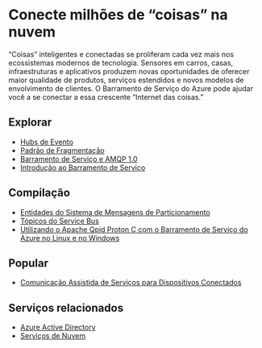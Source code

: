 <properties pageTitle="Connect Millions of Things to the Cloud" metaKeywords="Service Bus, internet of things" description="Learn how to connect millions of things to the cloud using Microsoft Azure." services="service-bus" documentationCenter=".NET" title="Connect Millions of Things to the Cloud" authors="sethm" solutions="" manager="dwrede" editor="mattshel" />

<tags ms.service="service-bus" ms.workload="tbd" ms.tgt_pltfrm="na" ms.devlang="multiple" ms.topic="article" ms.date="01/01/1900" ms.author="sethm"></tags>

# Conecte milhões de “coisas” na nuvem

“Coisas” inteligentes e conectadas se proliferam cada vez mais nos ecossistemas modernos de tecnologia. Sensores em carros, casas, infraestruturas e aplicativos produzem novas oportunidades de oferecer maior qualidade de produtos, serviços estendidos e novos modelos de envolvimento de clientes. O Barramento de Serviço do Azure pode ajudar você a se conectar a essa crescente “Internet das coisas.”

## Explorar

-   [Hubs de Evento][Hubs de Evento]
-   [Padrão de Fragmentação][Padrão de Fragmentação]
-   [Barramento de Serviço e AMQP 1.0][Barramento de Serviço e AMQP 1.0]
-   [Introdução ao Barramento de Serviço][Introdução ao Barramento de Serviço]

## Compilação

-   [Entidades do Sistema de Mensagens de Particionamento][Entidades do Sistema de Mensagens de Particionamento]
-   [Tópicos do Service Bus][Tópicos do Service Bus]
-   [Utilizando o Apache Qpid Proton C com o Barramento de Serviço do Azure no Linux e no Windows][Utilizando o Apache Qpid Proton C com o Barramento de Serviço do Azure no Linux e no Windows]

## Popular

-   [Comunicação Assistida de Serviços para Dispositivos Conectados][Comunicação Assistida de Serviços para Dispositivos Conectados]

## Serviços relacionados

-   [Azure Active Directory][Azure Active Directory]
-   [Serviços de Nuvem][Serviços de Nuvem]

  [Hubs de Evento]: http://msdn.microsoft.com/en-us/library/dn789973.aspx
  [Padrão de Fragmentação]: http://msdn.microsoft.com/en-us/library/dn589797.aspx
  [Barramento de Serviço e AMQP 1.0]: http://msdn.microsoft.com/en-us/library/azure/jj841071.aspx
  [Introdução ao Barramento de Serviço]: http://azure.microsoft.com/pt-br/documentation/services/service-bus/
  [Entidades do Sistema de Mensagens de Particionamento]: http://msdn.microsoft.com/en-us/library/azure/dn520246.aspx
  [Tópicos do Service Bus]: http://azure.microsoft.com/pt-br/documentation/articles/service-bus-dotnet-how-to-use-topics-subscriptions/
  [Utilizando o Apache Qpid Proton C com o Barramento de Serviço do Azure no Linux e no Windows]: http://msdn.microsoft.com/en-us/library/azure/dn235560.aspx
  [Comunicação Assistida de Serviços para Dispositivos Conectados]: http://blogs.msdn.com/b/clemensv/archive/2014/02/10/service-assisted-communication-for-connected-devices.aspx
  [Azure Active Directory]: http://azure.microsoft.com/pt-br/documentation/services/active-directory/
  [Serviços de Nuvem]: http://azure.microsoft.com/pt-br/documentation/services/cloud-services/
